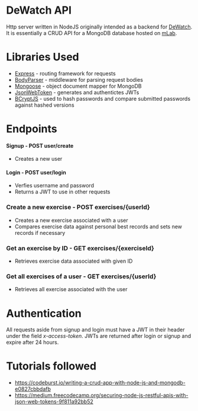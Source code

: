 # DeWatch API

Http server written in NodeJS originally intended as a backend for [DeWatch](). It is essentially a CRUD API for a MongoDB database hosted on [mLab](https://mlab.com/).

# Libraries Used 
   - [Express]() - routing framework for requests
   - [BodyParser]() - middleware for parsing request bodies
   - [Mongoose]() - object document mapper for MongoDB
   - [JsonWebToken]() - generates and authentictes JWTs
   - [BCryptJS]() - used to hash passwords and compare submitted passwords against hashed versions

# Endpoints
#### Signup - POST user/create
  - Creates a new user
#### Login - POST user/login
 -  Verfies username and password 
 -  Returns a JWT to use in other requests  
### Create a new exercise - POST exercises/{userId} 
- Creates a new exercise associated with a user 
- Compares exercise data against personal best records and sets new records if necessary  
### Get an exercise by ID - GET exercises/{exerciseId}  
- Retrieves exercise data associated with given ID 
### Get all exercises of a user - GET exercises/{userId} 
- Retrieves all exercise associated with the user 

# Authentication 
All requests aside from signup and login must have a JWT in their header under the field *x-access-token*. JWTs are returned after login or signup and expire after 24 hours.  

# Tutorials followed 
- https://codeburst.io/writing-a-crud-app-with-node-js-and-mongodb-e0827cbbdafb
- https://medium.freecodecamp.org/securing-node-js-restful-apis-with-json-web-tokens-9f811a92bb52 

